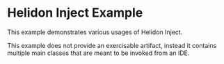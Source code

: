 # Helidon Inject Example

This example demonstrates various usages of Helidon Inject.

This example does not provide an exercisable artifact, instead it contains multiple main classes that are meant to be invoked from
an IDE.
 